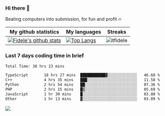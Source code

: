 ### Hi there 👋
<p>Beating computers into submission, for fun and profit 🔥</p>

|My github statistics|My languages|Streaks|
|-|-|-|
|[![Fidele's github stats](https://github-readme-stats.vercel.app/api?username=itfidele&count_private=true&show_icons=true&theme=dark&hide_title=true)](https://github.com/itfidele)|[![Top Langs](https://github-readme-stats.vercel.app/api/top-langs/?username=itfidele&show_icons=true&langs_count=8&theme=dark&layout=compact&hide_title=true)](https://github.com/itfidele)|![itfidele](https://github-readme-streak-stats.herokuapp.com/?user=itfidele&theme=dark)

### Last 7 days coding time in brief
<!--START_SECTION:waka-->

```txt
Total Time: 38 hrs 23 mins

TypeScript       18 hrs 27 mins  ███████████▓░░░░░░░░░░░░░   46.60 %
C++              4 hrs 35 mins   ███░░░░░░░░░░░░░░░░░░░░░░   11.58 %
Python           2 hrs 54 mins   ██░░░░░░░░░░░░░░░░░░░░░░░   07.36 %
PHP              2 hrs 15 mins   █▒░░░░░░░░░░░░░░░░░░░░░░░   05.69 %
JavaScript       1 hr 30 mins    █░░░░░░░░░░░░░░░░░░░░░░░░   03.80 %
Other            1 hr 13 mins    ▓░░░░░░░░░░░░░░░░░░░░░░░░   03.09 %
```

<!--END_SECTION:waka-->

![](https://komarev.com/ghpvc/?username=itfidele)
